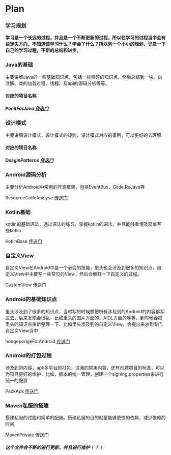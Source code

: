 # Plan
### 学习规划

**学习是一个长远的过程，并且是一个不断更新的过程，所以在学习的过程当中会有些迷失方向，不知道该学习什么？学会了什么？所以列一个小小的规划，记录一下自己的学习过程，不断的总结和进步。**



###  Java的基础

主要讲解Java的一些基础知识点，包括一些零碎的知识点，然后总结到一块。向注解、类的加载过程、线程、及api的源码分析等等。

#### 对应的项目名称

##### PonitForJava  [传送门](https://github.com/Lucidastar/PonitForJava)



### 设计模式

主要讲解设计模式，设计模式的规则，设计模式对应的事例，可以更好的去理解
#### 对应的项目名称
##### DesginPatterns  [传送门](https://github.com/Lucidastar/DesginPatterns)



### Android源码分析

主要分析Android中常用的开源框架，包括EventBus，Glide,RxJava等

ResourceCodeAnalyse  [传送门](https://github.com/Lucidastar/ResourceCodeAnalyse)



### Kotlin基础

kotlin的基础语法，通过语法的练习，掌握kotlin的语法，并且能够看懂及简单写些kotlin

KotlinBase [传送门](https://github.com/Lucidastar/KotlinBase)



### 自定义View

自定义View在Android中是一个必会的技能，里头也会涉及到很多的知识点，自定义View中主要写一些常见的View，然后会解释一下自定义的过程。

CustomView [传送门](https://github.com/Lucidastar/CustomView)



### Android的基础知识点

里头涉及到了很多的知识点，当时写的时候想把所有涉及到的Android的内容都写进去，后来发现会很乱，比如里头的图片方面的、AIDL方面的等等，到时候会把里头的知识点重新整理一下，比如里头涉及到的自定义View，会提出来放到专门自定义View当中

hodgepodgeForAndroid  [传送门](https://github.com/Lucidastar/hodgepodgeForAndroid)



### Android的打包过程

涉及到的内容，apk多平台的打包，混淆的常用内容，还有创建项目的标准，可以为项目更好的维护，比如，版本的统一管理，创建一个signing.properties来进行统一的配置



PackApk  [传送门](https://github.com/Lucidastar/PackApk)



### Maven私服的搭建

搭建私服的过程和简单的配置。搭建私服的目的就是能够更快的依赖，减少依赖的时间

MavenPrivate  [传送门](https://github.com/Lucidastar/MavenPrivate)



##### 这个文件会不断的进行更新，并且进行维护！！！
